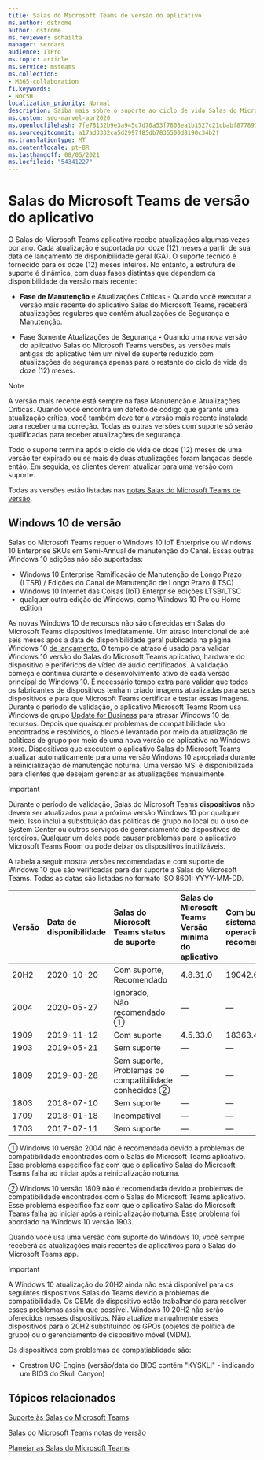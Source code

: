 ```yaml
---
title: Salas do Microsoft Teams de versão do aplicativo
ms.author: dstrome
author: dstrome
ms.reviewer: sohailta
manager: serdars
audience: ITPro
ms.topic: article
ms.service: msteams
ms.collection:
- M365-collaboration
f1.keywords:
- NOCSH
localization_priority: Normal
description: Saiba mais sobre o suporte ao ciclo de vida Salas do Microsoft Teams, incluindo a estrutura de suporte dinâmico e suas fases.
ms.custom: seo-marvel-apr2020
ms.openlocfilehash: 7fe78132b9e3a945c7d70a53f7808ea1b1527c21cbabf8778970b73e156fa6d0
ms.sourcegitcommit: a17ad3332ca5d2997f85db7835500d8190c34b2f
ms.translationtype: MT
ms.contentlocale: pt-BR
ms.lasthandoff: 08/05/2021
ms.locfileid: "54341227"
---
```

# <a name="microsoft-teams-rooms-app-version-support"></a>Salas do Microsoft Teams de versão do aplicativo
 
O Salas do Microsoft Teams aplicativo recebe atualizações algumas vezes por ano. Cada atualização é suportada por doze (12) meses a partir de sua data de lançamento de disponibilidade geral (GA). O suporte técnico é fornecido para os doze (12) meses inteiros. No entanto, a estrutura de suporte é dinâmica, com duas fases distintas que dependem da disponibilidade da versão mais recente:

- **Fase de Manutenção** e Atualizações Críticas - Quando você executar a versão mais  recente do aplicativo Salas do Microsoft Teams, receberá atualizações regulares que contêm atualizações de Segurança e Manutenção.

- Fase Somente Atualizações de Segurança **-** Quando uma nova versão do aplicativo Salas do Microsoft Teams versões,  as versões mais antigas do aplicativo têm um nível de suporte reduzido com atualizações de segurança apenas para o restante do ciclo de vida de doze (12) meses.

> [!NOTE]
> A versão mais recente está sempre na fase Manutenção e Atualizações Críticas. Quando você encontra um defeito de código que garante uma atualização crítica, você também deve ter a versão mais recente instalada para receber uma correção. Todas as outras versões com suporte só serão qualificadas para receber atualizações de segurança.

Todo o suporte termina após o ciclo de vida de doze (12) meses de uma versão ter expirado ou se mais de duas atualizações foram lançadas desde então. Em seguida, os clientes devem atualizar para uma versão com suporte.

Todas as versões estão listadas nas [notas Salas do Microsoft Teams de versão](rooms-release-note.md).

## <a name="windows-10-release-support"></a>Windows 10 de versão

Salas do Microsoft Teams requer o Windows 10 IoT Enterprise ou Windows 10 Enterprise SKUs em Semi-Annual de manutenção do Canal. Essas outras Windows 10 edições não são suportadas:

- Windows 10 Enterprise Ramificação de Manutenção de Longo Prazo (LTSB) / Edições do Canal de Manutenção de Longo Prazo (LTSC)
- Windows 10 Internet das Coisas (IoT) Enterprise edições LTSB/LTSC
- qualquer outra edição de Windows, como Windows 10 Pro ou Home edition

As novas Windows 10 de recursos não são oferecidas em Salas do Microsoft Teams dispositivos imediatamente. Um atraso intencional de até seis meses após a data de disponibilidade geral publicada na página Windows 10 [de lançamento.](/windows/release-information/) O tempo de atraso é usado para validar Windows 10 versão do Salas do Microsoft Teams aplicativo, hardware do dispositivo e periféricos de vídeo de áudio certificados. A validação começa e continua durante o desenvolvimento ativo de cada versão principal do Windows 10. É necessário tempo extra para validar que todos os fabricantes de dispositivos tenham criado imagens atualizadas para seus dispositivos e para que Microsoft Teams certificar e testar essas imagens. Durante o período de validação, o aplicativo Microsoft Teams Room usa Windows de grupo [Update for Business](/windows/deployment/update/waas-manage-updates-wufb) para atrasar Windows 10 de recursos. Depois que quaisquer problemas de compatibilidade são encontrados e resolvidos, o bloco é levantado por meio da atualização de políticas de grupo por meio de uma nova versão de aplicativo no Windows store. Dispositivos que executem o aplicativo Salas do Microsoft Teams atualizar automaticamente para uma versão Windows 10 apropriada durante a reinicialização de manutenção noturna. Uma versão MSI é disponibilizada para clientes que desejam gerenciar as atualizações manualmente.  

> [!IMPORTANT]
> Durante o período de validação, Salas do Microsoft Teams **dispositivos** não devem ser atualizados para a próxima versão Windows 10 por qualquer meio. Isso inclui a substituição das políticas de grupo no local ou o uso de System Center ou outros serviços de gerenciamento de dispositivos de terceiros. Qualquer um deles pode causar problemas para o aplicativo Microsoft Teams Room ou pode deixar os dispositivos inutilizáveis.  

A tabela a seguir mostra versões recomendadas e com suporte de Windows 10 que são verificadas para dar suporte a Salas do Microsoft Teams. Todas as datas são listadas no formato ISO 8601: YYYY-MM-DD.

|Versão  |Data de disponibilidade   |Salas do Microsoft Teams status de suporte   |Salas do Microsoft Teams Versão mínima do aplicativo | Com build do sistema operacional recomendado  |
|:---  |:---       |:---                                  |:---     |:---     |
| 20H2 |2020-10-20 |Com suporte, <br/>Recomendado|4.8.31.0 |19042.631 |
| 2004 |2020-05-27 |Ignorado, <br/> Não recomendado &#x2780;|&#x2014; |&#x2014; |
| 1909 |2019-11-12 |Com suporte |4.5.33.0 |18363.418  |
| 1903 |2019-05-21 |Sem suporte  |&#x2014; |&#x2014; |
| 1809 |2019-03-28 |Sem suporte, <br/>Problemas de compatibilidade conhecidos &#x2781;|&#x2014; |&#x2014; |
| 1803 |2018-07-10 |Sem suporte                             |&#x2014;  |&#x2014; |
| 1709 |2018-01-18 |Incompatível                         |&#x2014; |&#x2014; |
| 1703 |2017-07-11 |Sem suporte                         |&#x2014; |&#x2014; |

&#x2780; Windows 10 versão 2004 não é recomendada devido a problemas de compatibilidade encontrados com o Salas do Microsoft Teams aplicativo. Esse problema específico faz com que o aplicativo Salas do Microsoft Teams falha ao iniciar após a reinicialização noturna. 

&#x2781; Windows 10 versão 1809 não é recomendada devido a problemas de compatibilidade encontrados com o Salas do Microsoft Teams aplicativo. Esse problema específico faz com que o aplicativo Salas do Microsoft Teams falha ao iniciar após a reinicialização noturna. Esse problema foi abordado na Windows 10 versão 1903.  

Quando você usa uma versão com suporte do Windows 10, você sempre receberá as atualizações mais recentes de aplicativos para o Salas do Microsoft Teams app.  

> [!IMPORTANT]
> A Windows 10 atualização do 20H2 ainda não está disponível para os seguintes dispositivos Salas do Teams devido a problemas de compatibilidade. Os OEMs de dispositivo estão trabalhando para resolver esses problemas assim que possível. Windows 10 20H2 não serão oferecidos nesses dispositivos. Não atualize manualmente esses dispositivos para o 20H2 substituindo os GPOs (objetos de política de grupo) ou o gerenciamento de dispositivo móvel (MDM). 
> 
> Os dispositivos com problemas de compatiablidade são:
> 
> - Crestron UC-Engine (versão/data do BIOS contém "KYSKLI" - indicando um BIOS do Skull Canyon) 

## <a name="related-topics"></a>Tópicos relacionados

[Suporte às Salas do Microsoft Teams](https://support.office.com/article/Skype-Room-Systems-version-2-help-e667f40e-5aab-40c1-bd68-611fe0002ba2)

[Salas do Microsoft Teams notas de versão](rooms-release-note.md)

[Planejar as Salas do Microsoft Teams](rooms-plan.md)
